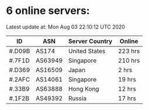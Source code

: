# 6 online servers:

Latest update at: Mon Aug 03 22:10:12 UTC 2020

| ID | ASN | Server Country | Online |
| -- | --- | -------------- | ------ |
| #.D09B | AS174 | United States | 223 hrs |
| #.7F1D | AS63949 | Singapore | 210 hrs |
| #.D369 | AS16509 | Japan | 2 hrs |
| #.2AFC | AS14061 | Singapore | 19 hrs |
| #.33B9 | AS63888 | Hong Kong | 12 hrs |
| #.1F2B | AS49392 | Russia | 17 hrs |

